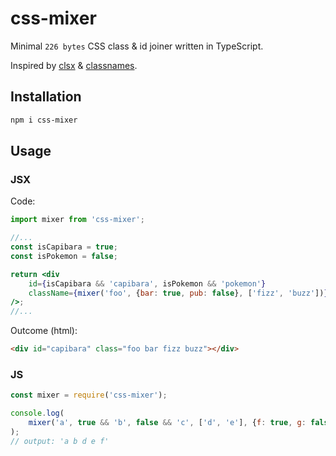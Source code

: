 # css-mixer
Minimal `226 bytes` CSS class & id joiner written in TypeScript.

Inspired by [clsx](https://github.com/lukeed/clsx) & [classnames](https://github.com/JedWatson/classnames).

## Installation
```bash
npm i css-mixer
```

## Usage
### JSX 
Code:
```jsx
import mixer from 'css-mixer';

//...
const isCapibara = true;
const isPokemon = false;

return <div
    id={isCapibara && 'capibara', isPokemon && 'pokemon'}
    className={mixer('foo', {bar: true, pub: false}, ['fizz', 'buzz'])}
/>;
//...
```
Outcome (html): 
```html
<div id="capibara" class="foo bar fizz buzz"></div>
```

### JS
```js
const mixer = require('css-mixer');

console.log(
    mixer('a', true && 'b', false && 'c', ['d', 'e'], {f: true, g: false})
);
// output: 'a b d e f'
```
